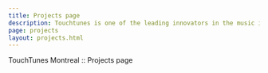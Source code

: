 ```yaml
---
title: Projects page
description: Touchtunes is one of the leading innovators in the music industry. Learn more about our ongoing projects and how you can work with us.
page: projects
layout: projects.html
---
```


TouchTunes Montreal :: Projects page
